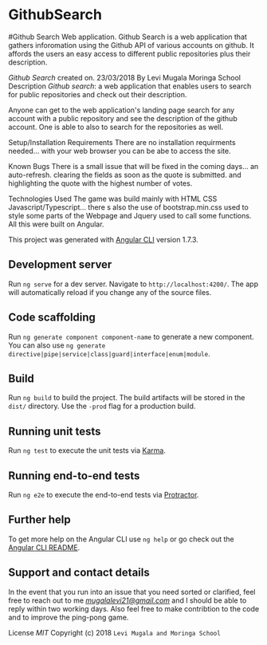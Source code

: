 # GithubSearch

#Github Search Web application. Github Search is a web application that gathers inforomation using the Github API of various accounts on github. It affords the users an easy access to different public repositories plus their description.

*Github Search* created on. 23/03/2018
By Levi Mugala
Moringa School
Description
*Github search*: a web application that enables users to search for public repositories and check out their description.

Anyone can get to the web application's landing page search for any account with a public repository and see the description of the github account. One is able to also to search for the repositories as well.

Setup/Installation Requirements
There are no installation requirments needed... with your web browser you can be abe to access the site.

Known Bugs
There is a small issue that will be fixed in the coming days... an auto-refresh. clearing the fields as soon as the quote is submitted. and highlighting the quote with the highest number of votes.

Technologies Used
The game was build mainly with HTML CSS Javascript/Typescript... there s also the use of bootstrap.min.css used to style some parts of the Webpage and Jquery used to call some functions. All this were built on Angular.

This project was generated with [Angular CLI](https://github.com/angular/angular-cli) version 1.7.3.

## Development server

Run `ng serve` for a dev server. Navigate to `http://localhost:4200/`. The app will automatically reload if you change any of the source files.

## Code scaffolding

Run `ng generate component component-name` to generate a new component. You can also use `ng generate directive|pipe|service|class|guard|interface|enum|module`.

## Build

Run `ng build` to build the project. The build artifacts will be stored in the `dist/` directory. Use the `-prod` flag for a production build.

## Running unit tests

Run `ng test` to execute the unit tests via [Karma](https://karma-runner.github.io).

## Running end-to-end tests

Run `ng e2e` to execute the end-to-end tests via [Protractor](http://www.protractortest.org/).

## Further help

To get more help on the Angular CLI use `ng help` or go check out the [Angular CLI README](https://github.com/angular/angular-cli/blob/master/README.md).

## Support and contact details
In the event that you run into an issue that you need sorted or clarified, feel free to reach out to me *mugalalevi21@gmail.com* and I should be able to reply within two working days. Also feel free to make contribtion to the code and to improve the ping-pong game.

License
*MIT* Copyright (c) 2018 `Levi Mugala and Moringa School`
